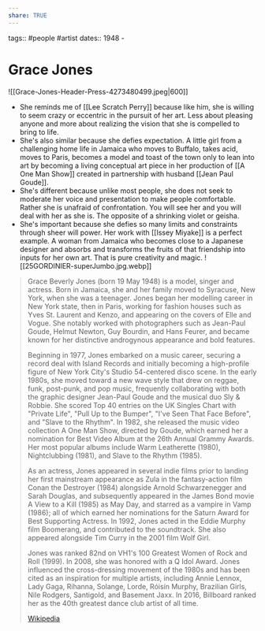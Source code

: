 ```yaml
---
share: TRUE
---
```

tags:: #people #artist 
dates:: 1948 - 

# Grace Jones
![[Grace-Jones-Header-Press-4273480499.jpeg|600]]


- She reminds me of [[Lee Scratch Perry]] because like him, she is willing to seem crazy or eccentric in the pursuit of her art.  Less about pleasing anyone and more about realizing the vision that she is compelled to bring to life.  
- She's also similar because she defies expectation.  A little girl from a challenging home life in Jamaica who moves to Buffalo, takes acid, moves to Paris, becomes a model and toast of the town only to lean into art by becoming a living conceptual art piece in her production of  [[A One Man Show]] created in partnership with husband [[Jean Paul Goude]].
- She's different because unlike most people, she does not seek to moderate her voice and presentation to make people comfortable.  Rather she is unafraid of confrontation.  You will see her and you will deal with her as she is. The opposite of a shrinking violet or geisha.
- She's important because she defies so many limits and constraints through sheer will power.  Her work with [[Issey Miyake]] is a perfect example.  A woman from Jamaica who becomes close to a Japanese designer and absorbs and transforms the fruits of that friendship into inputs for her own art.  That is pure creativity and magic.
![[25GORDINIER-superJumbo.jpg.webp]]

> Grace Beverly Jones  (born 19 May 1948) is a model, singer and actress. Born in Jamaica, she and her family moved to Syracuse, New York, when she was a teenager. Jones began her modelling career in New York state, then in Paris, working for fashion houses such as Yves St. Laurent and Kenzo, and appearing on the covers of Elle and Vogue. She notably worked with photographers such as Jean-Paul Goude, Helmut Newton, Guy Bourdin, and Hans Feurer, and became known for her distinctive androgynous appearance and bold features.
>
> Beginning in 1977, Jones embarked on a music career, securing a record deal with Island Records and initially becoming a high-profile figure of New York City's Studio 54-centered disco scene. In the early 1980s, she moved toward a new wave style that drew on reggae, funk, post-punk, and pop music, frequently collaborating with both the graphic designer Jean-Paul Goude and the musical duo Sly & Robbie. She scored Top 40 entries on the UK Singles Chart with "Private Life", "Pull Up to the Bumper", "I've Seen That Face Before", and "Slave to the Rhythm". In 1982, she released the music video collection A One Man Show, directed by Goude, which earned her a nomination for Best Video Album at the 26th Annual Grammy Awards. Her most popular albums include Warm Leatherette (1980), Nightclubbing (1981), and Slave to the Rhythm (1985).
>
> As an actress, Jones appeared in several indie films prior to landing her first mainstream appearance as Zula in the fantasy-action film Conan the Destroyer (1984) alongside Arnold Schwarzenegger and Sarah Douglas, and subsequently appeared in the James Bond movie A View to a Kill (1985) as May Day, and starred as a vampire in Vamp (1986); all of which earned her nominations for the Saturn Award for Best Supporting Actress. In 1992, Jones acted in  the Eddie Murphy film Boomerang, and contributed to the soundtrack. She also appeared alongside Tim Curry in the 2001 film Wolf Girl.
>
> Jones was ranked 82nd on VH1's 100 Greatest Women of Rock and Roll (1999). In 2008, she was honored with a Q Idol Award. Jones influenced the cross-dressing movement of the 1980s and has been cited as an inspiration for multiple artists, including Annie Lennox, Lady Gaga, Rihanna, Solange, Lorde, Róisín Murphy, Brazilian Girls, Nile Rodgers, Santigold, and Basement Jaxx. In 2016, Billboard ranked her as the 40th greatest dance club artist of all time.
>
> [Wikipedia](https://en.wikipedia.org/wiki/Grace%20Jones)